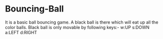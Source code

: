 # Bouncing-Ball
It is a basic ball  bouncing  game.
A black ball is there which will eat up all the color balls.
Black ball is only movable by following keys:-
w:UP
s:DOWN
a:LEFT
d:RIGHT
